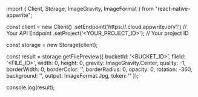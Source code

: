 import { Client, Storage, ImageGravity, ImageFormat } from "react-native-appwrite";

const client = new Client()
    .setEndpoint('https://<REGION>.cloud.appwrite.io/v1') // Your API Endpoint
    .setProject('<YOUR_PROJECT_ID>'); // Your project ID

const storage = new Storage(client);

const result = storage.getFilePreview({
    bucketId: '<BUCKET_ID>',
    fileId: '<FILE_ID>',
    width: 0,
    height: 0,
    gravity: ImageGravity.Center,
    quality: -1,
    borderWidth: 0,
    borderColor: '',
    borderRadius: 0,
    opacity: 0,
    rotation: -360,
    background: '',
    output: ImageFormat.Jpg,
    token: '<TOKEN>'
});

console.log(result);
